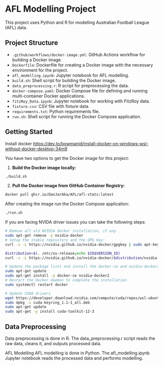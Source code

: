 # AFL Modelling Project

This project uses Python and R for modelling Australian Football League (AFL) data.

## Project Structure

- `.github/workflows/docker-image.yml`: GitHub Actions workflow for building a Docker image.
- `Dockerfile`: Dockerfile for creating a Docker image with the necessary environment for the project.
- `afl_modelling.ipynb`: Jupyter notebook for AFL modelling.
- `build.sh`: Shell script for building the Docker image.
- `data_preprocessing.r`: R script for preprocessing the data.
- `docker-compose.yaml`: Docker Compose file for defining and running multi-container Docker applications.
- `fitzRoy_Data.ipynb`: Jupyter notebook for working with FitzRoy data.
- `fixture.csv`: CSV file with fixture data.
- `requirements.txt`: Python requirements file.
- `run.sh`: Shell script for running the Docker Compose application.

## Getting Started
Install docker https://dev.to/bowmanjd/install-docker-on-windows-wsl-without-docker-desktop-34m9

You have two options to get the Docker image for this project:
1. **Build the Docker image locally:**

```sh
./build.sh
```
2. **Pull the Docker image from GitHub Container Registry:**
```sh
docker pull ghcr.io/DanJarAka/AFL/afl-stats:latest
```

After creating the image run the Docker Compose application:
```sh
./run.sh
```
If you are facing NVIDA driver issues you can take the following steps:
```sh
# Remove all old NVIDIA docker installation, if any.
sudo apt-get remove -y nvidia-docker
# Setup the stable repository and the GPG key:
curl -s -L https://nvidia.github.io/nvidia-docker/gpgkey | sudo apt-key add -

distribution=$(. /etc/os-release;echo $ID$VERSION_ID)
curl -s -L https://nvidia.github.io/nvidia-docker/$distribution/nvidia-docker.list | sudo tee /etc/apt/sources.list.d/nvidia-docker.list

# Update the package lists and install the docker-ce and nvidia-docker2 packages:
sudo apt-get update
sudo apt-get install -y docker-ce nvidia-docker2
# Restart the Docker daemon to complete the installation
sudo systemctl restart docker

# Update CUDA drivers
wget https://developer.download.nvidia.com/compute/cuda/repos/wsl-ubuntu/x86_64/cuda-keyring_1.1-1_all.deb
sudo dpkg -i cuda-keyring_1.1-1_all.deb
sudo apt-get update
sudo apt-get -y install cuda-toolkit-12-3
```
## Data Preprocessing
Data preprocessing is done in R. The data_preprocessing.r script reads the raw data, cleans it, and outputs processed data.

AFL Modelling
AFL modelling is done in Python. The afl_modelling.ipynb Jupyter notebook reads the processed data and performs modelling.
